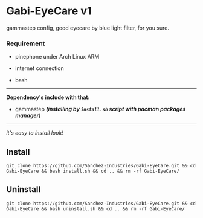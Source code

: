 # Gabi-EyeCare v1
gammastep config, good eyecare by blue light filter, for you sure.

### Requirement

- pinephone under Arch Linux ARM

- internet connection

- bash

------

**Dependency's include with that:**

- gammastep ***(installing by `install.sh` script with pacman packages manager)***

------

_it's easy to install look!_

## Install

```
git clone https://github.com/Sanchez-Industries/Gabi-EyeCare.git && cd Gabi-EyeCare && bash install.sh && cd .. && rm -rf Gabi-EyeCare/
```

## Uninstall

```
git clone https://github.com/Sanchez-Industries/Gabi-EyeCare.git && cd Gabi-EyeCare && bash uninstall.sh && cd .. && rm -rf Gabi-EyeCare/
```
